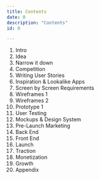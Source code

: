 ```yaml
---
title: Contents
date: 0
description: "Contents"
id: 0

---
```


1. Intro 
2. Idea
3. Narrow it down 
4. Competition
5. Writing User Stories 
6. Inspiration & Lookalike Apps
7. Screen by Screen Requirements 
8. Wireframes 1
9. Wireframes 2
10. Prototype 1
11. User Testing
12. Mockups & Design System
13. Pre-Launch Marketing 
14. Back End 
15. Front End 
16. Launch
17. Traction
18. Monetization
19. Growth
20. Appendix

